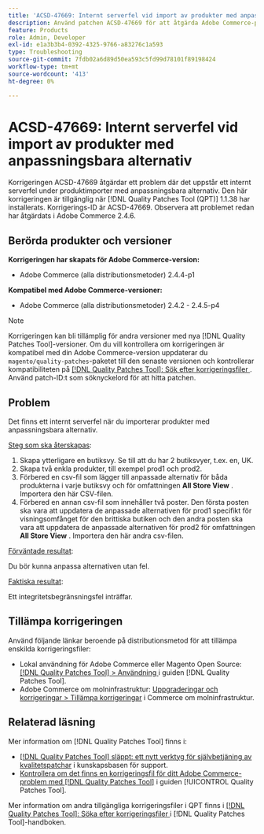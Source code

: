 ```yaml
---
title: 'ACSD-47669: Internt serverfel vid import av produkter med anpassningsbara alternativ'
description: Använd patchen ACSD-47669 för att åtgärda Adobe Commerce-problemet där det uppstår ett internt serverfel vid import av produkter med anpassningsbara alternativ.
feature: Products
role: Admin, Developer
exl-id: e1a3b3b4-0392-4325-9766-a83276c1a593
type: Troubleshooting
source-git-commit: 7fdb02a6d89d50ea593c5fd99d78101f89198424
workflow-type: tm+mt
source-wordcount: '413'
ht-degree: 0%

---
```


# ACSD-47669: Internt serverfel vid import av produkter med anpassningsbara alternativ

Korrigeringen ACSD-47669 åtgärdar ett problem där det uppstår ett internt serverfel under produktimporter med anpassningsbara alternativ. Den här korrigeringen är tillgänglig när [!DNL Quality Patches Tool (QPT)] 1.1.38 har installerats. Korrigerings-ID är ACSD-47669. Observera att problemet redan har åtgärdats i Adobe Commerce 2.4.6.

## Berörda produkter och versioner

**Korrigeringen har skapats för Adobe Commerce-version:**

* Adobe Commerce (alla distributionsmetoder) 2.4.4-p1

**Kompatibel med Adobe Commerce-versioner:**

* Adobe Commerce (alla distributionsmetoder) 2.4.2 - 2.4.5-p4

>[!NOTE]
>
>Korrigeringen kan bli tillämplig för andra versioner med nya [!DNL Quality Patches Tool]-versioner. Om du vill kontrollera om korrigeringen är kompatibel med din Adobe Commerce-version uppdaterar du `magento/quality-patches`-paketet till den senaste versionen och kontrollerar kompatibiliteten på [[!DNL Quality Patches Tool]: Sök efter korrigeringsfiler ](https://experienceleague.adobe.com/tools/commerce-quality-patches/index.html). Använd patch-ID:t som söknyckelord för att hitta patchen.

## Problem

Det finns ett internt serverfel när du importerar produkter med anpassningsbara alternativ.

<u>Steg som ska återskapas</u>:

1. Skapa ytterligare en butiksvy. Se till att du har 2 butiksvyer, t.ex. en, UK.
1. Skapa två enkla produkter, till exempel prod1 och prod2.
1. Förbered en csv-fil som lägger till anpassade alternativ för båda produkterna i varje butiksvy och för omfattningen **All Store View** . Importera den här CSV-filen.
1. Förbered en annan csv-fil som innehåller två poster. Den första posten ska vara att uppdatera de anpassade alternativen för prod1 specifikt för visningsomfånget för den brittiska butiken och den andra posten ska vara att uppdatera de anpassade alternativen för prod2 för omfattningen **All Store View** . Importera den här andra csv-filen.

<u>Förväntade resultat</u>:

Du bör kunna anpassa alternativen utan fel.

<u>Faktiska resultat</u>:

Ett integritetsbegränsningsfel inträffar.

## Tillämpa korrigeringen

Använd följande länkar beroende på distributionsmetod för att tillämpa enskilda korrigeringsfiler:

* Lokal användning för Adobe Commerce eller Magento Open Source: [[!DNL Quality Patches Tool] > Användning ](/help/tools/quality-patches-tool/usage.md) i guiden [!DNL Quality Patches Tool].
* Adobe Commerce om molninfrastruktur: [Uppgraderingar och korrigeringar > Tillämpa korrigeringar](https://experienceleague.adobe.com/docs/commerce-cloud-service/user-guide/develop/upgrade/apply-patches.html) i Commerce om molninfrastruktur.

## Relaterad läsning

Mer information om [!DNL Quality Patches Tool] finns i:

* [[!DNL Quality Patches Tool] släppt: ett nytt verktyg för självbetjäning av kvalitetspatchar](https://experienceleague.adobe.com/en/docs/commerce-operations/tools/quality-patches-tool/quality-patches-tool-to-self-serve-quality-patches) i kunskapsbasen för support.
* [Kontrollera om det finns en korrigeringsfil för ditt Adobe Commerce-problem med  [!DNL Quality Patches Tool]](/help/tools/quality-patches-tool/patches-available-in-qpt/check-patch-for-magento-issue-with-magento-quality-patches.md) i guiden [!UICONTROL Quality Patches Tool].


Mer information om andra tillgängliga korrigeringsfiler i QPT finns i [[!DNL Quality Patches Tool]: Söka efter korrigeringsfiler ](https://experienceleague.adobe.com/tools/commerce-quality-patches/index.html) i [!DNL Quality Patches Tool]-handboken.
